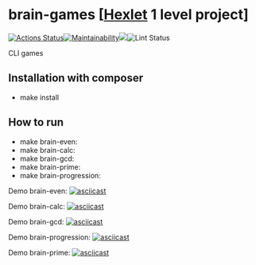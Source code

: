 # brain-games [[Hexlet](https://ru.hexlet.io/pages/about) 1 level project]
[![Actions Status](https://github.com/ilyanazarkov/php-project-lvl1/workflows/hexlet-check/badge.svg)](https://github.com/ilyanazarkov/php-project-lvl1/actions)[![Maintainability](https://api.codeclimate.com/v1/badges/a99a88d28ad37a79dbf6/maintainability)](https://codeclimate.com/github/ilyanazarkov/php-project-lvl1/maintainability)<a href="https://codeclimate.com/github/ilyanazarkov/php-project-lvl1/test_coverage"><img src="https://api.codeclimate.com/v1/badges/a99a88d28ad37a79dbf6/test_coverage" /></a>![Lint Status](https://github.com/ilyanazarkov/php-project-lvl1/actions/workflows/lint.yml/badge.svg)

CLI games

## Installation with composer
- make install
    
## How to run
- make brain-even:
- make brain-calc:
- make brain-gcd:
- make brain-prime:
- make brain-progression:

Demo brain-even:
[![asciicast](https://asciinema.org/a/puDmmcMJ1fHPSrOdZUUtoCvfk.svg)](https://asciinema.org/a/puDmmcMJ1fHPSrOdZUUtoCvfk)

Demo brain-calc:
[![asciicast](https://asciinema.org/a/LYEq3DzjeA9LKEQxwlfYJ3RLT.svg)](https://asciinema.org/a/LYEq3DzjeA9LKEQxwlfYJ3RLT)

Demo brain-gcd:
[![asciicast](https://asciinema.org/a/XVlSTXolXONrYQI2PqbPmripr.svg)](https://asciinema.org/a/XVlSTXolXONrYQI2PqbPmripr)

Demo brain-progression:
[![asciicast](https://asciinema.org/a/JvGi6VpKBfcWvoJX32ugME00q.svg)](https://asciinema.org/a/JvGi6VpKBfcWvoJX32ugME00q)

Demo brain-prime:
[![asciicast](https://asciinema.org/a/Rcuy2S6W8e3hPtbOeA16LZfmv.svg)](https://asciinema.org/a/Rcuy2S6W8e3hPtbOeA16LZfmv)